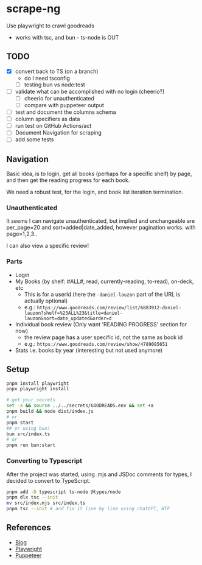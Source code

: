 # scrape-ng

Use playwright to crawl goodreads

- works with tsc, and bun - ts-node is OUT

## TODO

- [x] convert back to TS (on a branch)
  - do I need tsconfig
  - [ ] testing bun vs node:test
- [ ] validate what can be accomplished with no login (cheerio?)
  - [ ] cheerio for unauthenticated
  - [ ] compare with puppeteer output
- [ ] test and document the columns schema
- [ ] column specifiers as data
- [ ] run test on GitHub Actions/act
- [ ] Document Navigation for scraping
- [ ] add some tests

## Navigation

Basic idea, is to login, get all books (perhaps for a specific shelf) by page, and then get the reading progress for each book.

We need a robust test, for the login, and book list iteration termination.

### Unauthenticated

It seems I can navigate unauthenticated, but implied and unchangeable are per_page=20 and sort=added|date_added, however pagination works.
with page=1,2,3..

I can also view a specific review!

### Parts

- Login
- My Books (by shelf: #ALL#, read, currently-reading, to-read), on-deck, etc
  - This is for a userId (here the `-daniel-lauzon` part of the URL is actually optional)
  - e.g.: `https://www.goodreads.com/review/list/6883912-daniel-lauzon?shelf=%23ALL%23&title=daniel-lauzon&sort=date_updated&order=d`
- Individual book review (Only want 'READING PROGRESS' section for now)
  - the review page has a user specific id, not the same as book id
  - e.g.: `https://www.goodreads.com/review/show/4789085651`
- Stats i.e. books by year (interesting but not used anymore)

## Setup

```bash
pnpm install playwright
pnpx playwright install

# get your secrets
set -a && source ../../secrets/GOODREADS.env && set +a
pnpm build && node dist/index.js
# or
pnpm start
## or using bun!
bun src/index.ts
# or
pnpm run bun:start
```

### Converting to Typescript

After the project was started, using .mjs and JSDoc comments for types, I decided to convert to TypeScript.

```bash
pnpm add -D typescript ts-node @types/node
pnpm dlx tsc --init
mv src/index.mjs src/index.ts
pnpm tsc --init # and fix it line by line using chatGPT, WTF
```

## References

- [Blog](https://oxylabs.io/blog/playwright-web-scraping)
- [Playwright](https://playwright.dev/)
- [Puppeteer](https://pptr.dev/)

